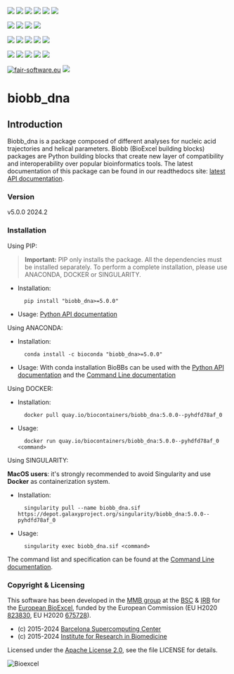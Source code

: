 [![](https://img.shields.io/github/v/tag/bioexcel/biobb_dna?label=Version)](https://GitHub.com/bioexcel/biobb_dna/tags/)
[![](https://img.shields.io/pypi/v/biobb-dna.svg?label=Pypi)](https://pypi.python.org/pypi/biobb-dna/)
[![](https://img.shields.io/conda/vn/bioconda/biobb_dna?label=Conda)](https://anaconda.org/bioconda/biobb_dna)
[![](https://img.shields.io/conda/dn/bioconda/biobb_dna?label=Conda%20Downloads)](https://anaconda.org/bioconda/biobb_dna)
[![](https://img.shields.io/badge/Docker-Quay.io-blue)](https://quay.io/repository/biocontainers/biobb_dna?tab=tags)
[![](https://img.shields.io/badge/Singularity-GalaxyProject-blue)](https://depot.galaxyproject.org/singularity/biobb_dna:5.0.0--pyhdfd78af_0)

[![](https://img.shields.io/badge/OS-Unix%20%7C%20MacOS-blue)](https://github.com/bioexcel/biobb_dna)
[![](https://img.shields.io/pypi/pyversions/biobb-dna.svg?label=Python%20Versions)](https://pypi.org/project/biobb-dna/)
[![](https://img.shields.io/badge/License-Apache%202.0-blue.svg)](https://opensource.org/licenses/Apache-2.0)
[![](https://img.shields.io/badge/Open%20Source%3f-Yes!-blue)](https://github.com/bioexcel/biobb_dna)

[![](https://readthedocs.org/projects/biobb-dna/badge/?version=latest&label=Docs)](https://biobb-dna.readthedocs.io/en/latest/?badge=latest)
[![](https://img.shields.io/website?down_message=Offline&label=Biobb%20Website&up_message=Online&url=https%3A%2F%2Fmmb.irbbarcelona.org%2Fbiobb%2F)](https://mmb.irbbarcelona.org/biobb/)
[![](https://img.shields.io/badge/Youtube-tutorials-blue?logo=youtube&logoColor=red)](https://www.youtube.com/@BioExcelCoE/search?query=biobb)
[![](https://zenodo.org/badge/DOI/10.1038/s41597-019-0177-4.svg)](https://doi.org/10.1038/s41597-019-0177-4)
[![](https://img.shields.io/endpoint?color=brightgreen&url=https%3A%2F%2Fapi.juleskreuer.eu%2Fcitation-badge.php%3Fshield%26doi%3D10.1038%2Fs41597-019-0177-4)](https://www.nature.com/articles/s41597-019-0177-4#citeas)

[![](https://docs.bioexcel.eu/biobb_dna/junit/testsbadge.svg)](https://docs.bioexcel.eu/biobb_dna/junit/report.html)
[![](https://docs.bioexcel.eu/biobb_dna/coverage/coveragebadge.svg)](https://docs.bioexcel.eu/biobb_dna/coverage/)
[![](https://docs.bioexcel.eu/biobb_dna/flake8/flake8badge.svg)](https://docs.bioexcel.eu/biobb_dna/flake8/)
[![](https://img.shields.io/github/last-commit/bioexcel/biobb_dna?label=Last%20Commit)](https://github.com/bioexcel/biobb_dna/commits/master)
[![](https://img.shields.io/github/issues/bioexcel/biobb_dna.svg?color=brightgreen&label=Issues)](https://GitHub.com/bioexcel/biobb_dna/issues/)

[![fair-software.eu](https://img.shields.io/badge/fair--software.eu-%E2%97%8F%20%20%E2%97%8F%20%20%E2%97%8F%20%20%E2%97%8F%20%20%E2%97%8F-green)](https://fair-software.eu)
[![](https://www.bestpractices.dev/projects/8847/badge)](https://www.bestpractices.dev/projects/8847)

[](https://bestpractices.coreinfrastructure.org/projects/8847/badge)

[//]: # (The previous line invisible link is for compatibility with the howfairis script https://github.com/fair-software/howfairis-github-action/tree/main wich uses the old bestpractices URL)

# biobb_dna

## Introduction
Biobb_dna is a package composed of different analyses for
nucleic acid trajectories and helical parameters.
Biobb (BioExcel building blocks) packages are Python building blocks that
create new layer of compatibility and interoperability over popular
bioinformatics tools.
The latest documentation of this package can be found in our readthedocs site:
[latest API documentation](http://biobb-dna.readthedocs.io/en/latest/).

### Version
v5.0.0 2024.2

### Installation
Using PIP:

> **Important:** PIP only installs the package. All the dependencies must be installed separately. To perform a complete installation, please use ANACONDA, DOCKER or SINGULARITY.

* Installation:


        pip install "biobb_dna>=5.0.0"


* Usage: [Python API documentation](https://biobb-dna.readthedocs.io/en/latest/modules.html)

Using ANACONDA:

* Installation:


        conda install -c bioconda "biobb_dna>=5.0.0"


* Usage: With conda installation BioBBs can be used with the [Python API documentation](https://biobb-dna.readthedocs.io/en/latest/modules.html) and the [Command Line documentation](https://biobb-dna.readthedocs.io/en/latest/command_line.html)

Using DOCKER:

* Installation:


        docker pull quay.io/biocontainers/biobb_dna:5.0.0--pyhdfd78af_0


* Usage:


        docker run quay.io/biocontainers/biobb_dna:5.0.0--pyhdfd78af_0 <command>

Using SINGULARITY:

**MacOS users**: it's strongly recommended to avoid Singularity and use **Docker** as containerization system.

* Installation:


        singularity pull --name biobb_dna.sif https://depot.galaxyproject.org/singularity/biobb_dna:5.0.0--pyhdfd78af_0


* Usage:


        singularity exec biobb_dna.sif <command>

The command list and specification can be found at the [Command Line documentation](https://biobb-dna.readthedocs.io/en/latest/command_line.html).

### Copyright & Licensing
This software has been developed in the [MMB group](http://mmb.irbbarcelona.org) at the [BSC](http://www.bsc.es/) & [IRB](https://www.irbbarcelona.org/) for the [European BioExcel](http://bioexcel.eu/), funded by the European Commission (EU H2020 [823830](http://cordis.europa.eu/projects/823830), EU H2020 [675728](http://cordis.europa.eu/projects/675728)).

* (c) 2015-2024 [Barcelona Supercomputing Center](https://www.bsc.es/)
* (c) 2015-2024 [Institute for Research in Biomedicine](https://www.irbbarcelona.org/)

Licensed under the
[Apache License 2.0](https://www.apache.org/licenses/LICENSE-2.0), see the file LICENSE for details.

![](https://bioexcel.eu/wp-content/uploads/2019/04/Bioexcell_logo_1080px_transp.png "Bioexcel")